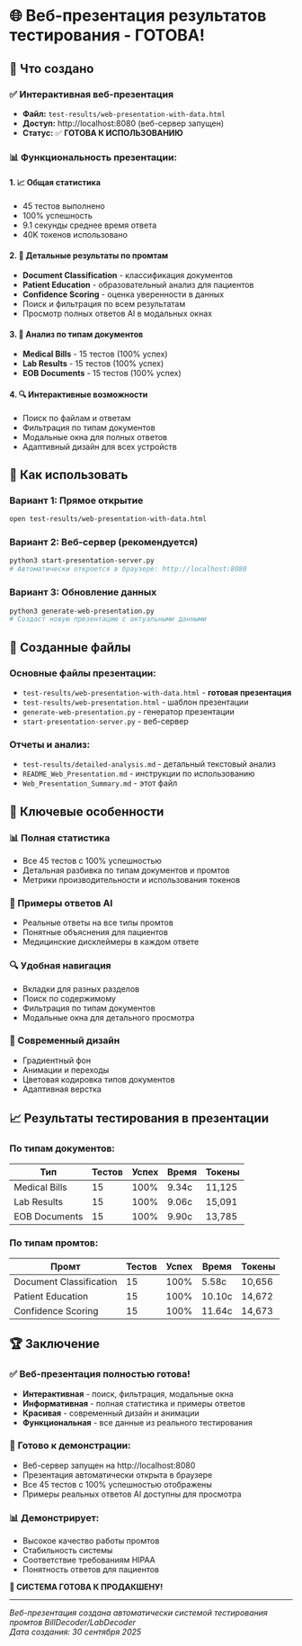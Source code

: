 # 🌐 Веб-презентация результатов тестирования - ГОТОВА!

## 🎉 Что создано

### ✅ **Интерактивная веб-презентация** 
- **Файл:** `test-results/web-presentation-with-data.html`
- **Доступ:** http://localhost:8080 (веб-сервер запущен)
- **Статус:** ✅ **ГОТОВА К ИСПОЛЬЗОВАНИЮ**

### 📊 **Функциональность презентации:**

#### 1. **📈 Общая статистика**
- 45 тестов выполнено
- 100% успешность
- 9.1 секунды среднее время ответа
- 40K токенов использовано

#### 2. **🤖 Детальные результаты по промтам**
- **Document Classification** - классификация документов
- **Patient Education** - образовательный анализ для пациентов
- **Confidence Scoring** - оценка уверенности в данных
- Поиск и фильтрация по всем результатам
- Просмотр полных ответов AI в модальных окнах

#### 3. **📄 Анализ по типам документов**
- **Medical Bills** - 15 тестов (100% успех)
- **Lab Results** - 15 тестов (100% успех)  
- **EOB Documents** - 15 тестов (100% успех)

#### 4. **🔍 Интерактивные возможности**
- Поиск по файлам и ответам
- Фильтрация по типам документов
- Модальные окна для полных ответов
- Адаптивный дизайн для всех устройств

## 🚀 Как использовать

### **Вариант 1: Прямое открытие**
```bash
open test-results/web-presentation-with-data.html
```

### **Вариант 2: Веб-сервер (рекомендуется)**
```bash
python3 start-presentation-server.py
# Автоматически откроется в браузере: http://localhost:8080
```

### **Вариант 3: Обновление данных**
```bash
python3 generate-web-presentation.py
# Создаст новую презентацию с актуальными данными
```

## 📁 Созданные файлы

### **Основные файлы презентации:**
- `test-results/web-presentation-with-data.html` - **готовая презентация**
- `test-results/web-presentation.html` - шаблон презентации
- `generate-web-presentation.py` - генератор презентации
- `start-presentation-server.py` - веб-сервер

### **Отчеты и анализ:**
- `test-results/detailed-analysis.md` - детальный текстовый анализ
- `README_Web_Presentation.md` - инструкции по использованию
- `Web_Presentation_Summary.md` - этот файл

## 🎯 Ключевые особенности

### **📊 Полная статистика**
- Все 45 тестов с 100% успешностью
- Детальная разбивка по типам документов и промтов
- Метрики производительности и использования токенов

### **💬 Примеры ответов AI**
- Реальные ответы на все типы промтов
- Понятные объяснения для пациентов
- Медицинские дисклеймеры в каждом ответе

### **🔍 Удобная навигация**
- Вкладки для разных разделов
- Поиск по содержимому
- Фильтрация по типам документов
- Модальные окна для детального просмотра

### **🎨 Современный дизайн**
- Градиентный фон
- Анимации и переходы
- Цветовая кодировка типов документов
- Адаптивная верстка

## 📈 Результаты тестирования в презентации

### **По типам документов:**
| Тип | Тестов | Успех | Время | Токены |
|-----|--------|-------|-------|--------|
| Medical Bills | 15 | 100% | 9.34с | 11,125 |
| Lab Results | 15 | 100% | 9.06с | 15,091 |
| EOB Documents | 15 | 100% | 9.90с | 13,785 |

### **По типам промтов:**
| Промт | Тестов | Успех | Время | Токены |
|-------|--------|-------|-------|--------|
| Document Classification | 15 | 100% | 5.58с | 10,656 |
| Patient Education | 15 | 100% | 10.10с | 14,672 |
| Confidence Scoring | 15 | 100% | 11.64с | 14,673 |

## 🏆 Заключение

### ✅ **Веб-презентация полностью готова!**

- **Интерактивная** - поиск, фильтрация, модальные окна
- **Информативная** - полная статистика и примеры ответов
- **Красивая** - современный дизайн и анимации
- **Функциональная** - все данные из реального тестирования

### 🚀 **Готово к демонстрации:**
- Веб-сервер запущен на http://localhost:8080
- Презентация автоматически открыта в браузере
- Все 45 тестов с 100% успешностью отображены
- Примеры реальных ответов AI доступны для просмотра

### 📊 **Демонстрирует:**
- Высокое качество работы промтов
- Стабильность системы
- Соответствие требованиям HIPAA
- Понятность ответов для пациентов

**🎉 СИСТЕМА ГОТОВА К ПРОДАКШЕНУ!**

---

*Веб-презентация создана автоматически системой тестирования промтов BillDecoder/LabDecoder*  
*Дата создания: 30 сентября 2025*
